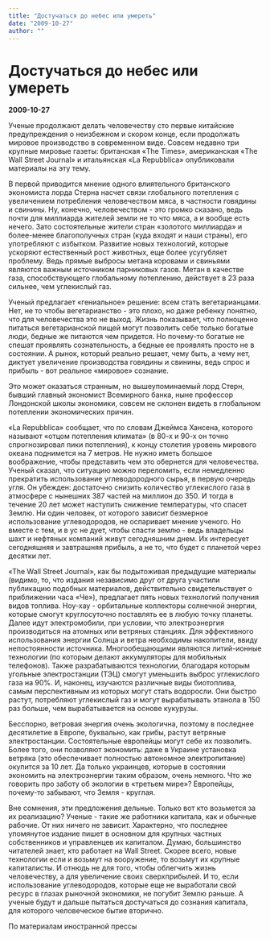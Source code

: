 ```yaml
---
title: "Достучаться до небес или умереть"
date: "2009-10-27"
author: ""
---
```


# Достучаться до небес или умереть

**2009-10-27** 

Ученые продолжают делать человечеству сто первые китайские предупреждения о неизбежном и скором конце, если продолжать мировое производство в современном виде. Совсем недавно три крупные мировые газеты: британская «The Times», американская «The Wall Street Journal» и итальянская «La Repubblica» опубликовали материалы на эту тему.

В первой приводится мнение одного влиятельного британского экономиста лорда Стерна насчет связи глобального потепления с увеличением потребления человечеством мяса, в частности говядины и свинины. Ну, конечно, человечеством - это громко сказано, ведь почти для миллиарда жителей земли не то что мяса, а и вообще есть нечего. Зато состоятельные жители стран «золотого миллиарда» и более-менее благополучных стран (куда входят и наши страны), его употребляют с избытком. Развитие новых технологий, которые ускоряют естественный рост животных, еще более усугубляет проблему. Ведь прямые выбросы метана коровами и свиньями являются важным источником парниковых газов. Метан в качестве газа, способствующего глобальному потеплению, действует в 23 раза сильнее, чем углекислый газ.

Ученый предлагает «гениальное» решение: всем стать вегетарианцами. Нет, не то чтобы вегетарианство - это плохо, но даже ребенку понятно, что для человечества это не выход. Жизнь показывает, что полноценно питаться вегетарианской пищей могут позволить себе только богатые люди, бедные же питаются чем придется. Но почему-то богатые не спешат проявлять сознательность, а бедные ее проявлять просто не в состоянии. А рынок, который реально решает, чему быть, а чему нет, диктует увеличение производства говядины и свинины, ведь спрос и прибыль - вот реальное «мировое» сознание.

Это может оказаться странным, но вышеупоминаемый лорд Стерн, бывший главный экономист Всемирного банка, ныне профессор Лондонской школы экономики, совсем не склонен видеть в глобальном потеплении экономических причин.

«La Repubblica» сообщает, что по словам Джеймса Хансена, которого называют «отцом потепления климата» (в 80-х и 90-х он точно спрогнозировал пики потепления), к концу столетия уровень мирового океана поднимется на 7 метров. Не нужно иметь большое воображение, чтобы представить чем это обернется для человечества. Ученый сказал, что ситуацию можно переломить, если немедленно прекратить использование углеводородного сырья, в первую очередь угля. Он убежден: достаточно снизить количество углекислого газа в атмосфере с нынешних 387 частей на миллион до 350. И тогда в течение 20 лет может наступить снижение температуры, что спасет Землю. Ни один человек, от которого зависит безмерное использование углеводородов, не оспаривает мнение ученого. Но вместе с тем, и в ус не дует, чтобы спасти землю - ведь владельцы шахт и нефтяных компаний живут сегодняшним днем. Их интересует сегодняшняя и завтрашняя прибыль, а не то, что будет с планетой через десятки лет.

«The Wall Street Journal», как бы подытоживая предыдущие материалы (видимо, то, что издания независимо друг от друга участили публикацию подобных материалов, действительно свидетельствует о приближении часа «Че»), предлагает пять новых технологий получения видов топлива. Ноу-хау - орбитальные коллекторы солнечной энергии, которые смогут круглосуточно поставлять ее в любую точку планеты. Далее идут электромобили, при условии, что электроэнергия производиться на атомных или ветряных станциях. Для эффективного использования энергии Солнца и ветра необходимы накопители, ввиду непостоянности источника. Многообещающими являются литий-ионные технологии (по которым делают аккумуляторы для мобильных телефонов). Также разрабатываются технологии, благодаря которым угольные электростанции (ТЭЦ) смогут уменьшить выброс углекислого газа на 90%. И, наконец, изучаются различные виды биотоплива, самым перспективным из которых могут стать водоросли. Они быстро растут, потребляют углекислый газ и могут вырабатывать этанола в 150 раз больше, чем вырабатывается на основе кукурузы.

Бесспорно, ветровая энергия очень экологична, поэтому в последнее десятилетие в Европе, буквально, как грибы, растут ветряные электростанции. Состоятельные европейцы могут себе их позволить. Более того, они позволяют экономить: даже в Украине установка ветряка (это обеспечивает полностью автономное электропитание) окупится за 10 лет. Да только украинцев, которые в состоянии экономить на электроэнергии таким образом, очень немного. Что же говорить про заботу об экологии в «третьем мире»? Европейцы, почему-то забывают, что Земля - круглая.

Вне сомнения, эти предложения дельные. Только вот кто возьмется за их реализацию? Ученые - такие же работники капитала, как и обычные рабочие. От них ничего не зависит. Характерно, что последнее упомянутое издание пишет в основном для крупных частных собственников и управленцев их капиталом. Думаю, большинство читателей знает, кто работает на Wall Street. Скорее всего, новые технологии если и возьмут на вооружение, то возьмут их крупные капиталисты. И отнюдь не для того, чтобы облегчить жизнь человечеству, а для увеличение своих сверхприбылей. И то, если использование углеводородов, которые еще не выработали свой ресурс в глазах рыночной экономики, не погубит Землю раньше. А ученые будут и дальше пытаться достучаться до сознания капитала, для которого человеческое бытие вторично.

По материалам иностранной прессы
